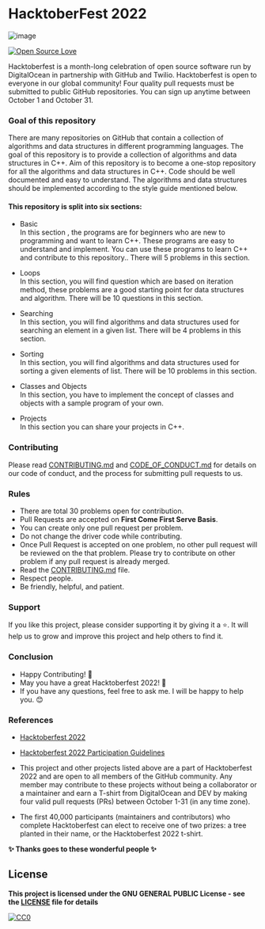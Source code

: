 #                                                    HacktoberFest 2022
![image](https://user-images.githubusercontent.com/99472914/192144059-5cd0b329-f238-474b-b475-7385eaa35d05.png)

 

[![Open Source Love](https://firstcontributions.github.io/open-source-badges/badges/open-source-v1/open-source.svg)](https://github.com/GDSC-CEC)


Hacktoberfest is a month-long celebration of open source software run by DigitalOcean in partnership with GitHub and Twilio. Hacktoberfest is open to everyone in our global community! Four quality pull requests must be submitted to public GitHub repositories. You can sign up anytime between October 1 and October 31.

### Goal of this repository
There are many repositories on GitHub that contain a collection of algorithms and data structures in different programming languages. The goal of this repository is to provide a collection of algorithms and data structures in C++. Aim of this repository is to become a one-stop repository for all the algorithms and data structures in C++. 
Code should be well documented and easy to understand. The algorithms and data structures should be implemented according to the style guide mentioned below.

#### This repository is split into six sections:
- Basic<br>
In this section , the programs are for beginners who are new to programming and want to learn C++. These programs are easy to understand and implement. You can use these programs to learn C++ and contribute to this repository.. There will 5 problems in this section.

- Loops<br>
In this section, you will find question which are based on iteration method, these problems are a good starting point for data structures and algorithm. There will be 10 questions in this section.

- Searching<br>
In this section, you will find algorithms and data structures used for searching an element in a given list. There will be 4 problems in this section.

- Sorting<br>
In this section, you will find algorithms and data structures used for sorting a given elements of list. There will be 10 problems in this section.

- Classes and Objects<br>
In this section, you have to implement the concept of classes and objects with a sample program of your own.

- Projects<br>
In this section you can share your projects in C++.

### Contributing
Please read [CONTRIBUTING.md](/CONTRIBUTING.md) and [CODE_OF_CONDUCT.md](/CODE_OF_CONDUCT.md) for details on our code of conduct, and the process for submitting pull requests to us.

### Rules

* There are total 30 problems open for contribution.
* Pull Requests are accepted on **First Come First Serve Basis**.
* You can create only one pull request per problem.
* Do not change the driver code while contributing.
* Once Pull Request is accepted on one problem, no other pull request will be reviewed on the that problem. Please try to contribute on other problem if any pull   request is already merged.
* Read the [CONTRIBUTING.md](/CONTRIBUTING.md) file.
* Respect people.
* Be friendly, helpful, and patient.

### Support

If you like this project, please consider supporting it by giving it a ⭐️. It will help us to grow and improve this project and help others to find it.

### Conclusion

- Happy Contributing! 🎉 
- May you have a great Hacktoberfest 2022! 🎉
- If you have any questions, feel free to ask me. I will be happy to help you. 😊

### References

- [Hacktoberfest 2022](https://hacktoberfest.digitalocean.com)
- [Hacktoberfest 2022 Participation Guidelines](https://hacktoberfest.com/participation)

- This project and other projects listed above are a part of Hacktoberfest 2022 and are open to all members of the GitHub community. Any member may contribute to these projects without being a collaborator or a maintainer and earn a T-shirt from DigitalOcean and DEV by making four valid pull requests (PRs) between October 1-31 (in any time zone).

- The first 40,000 participants (maintainers and contributors) who complete Hacktoberfest can elect to receive one of two prizes: a tree planted in their name, or the Hacktoberfest 2022 t-shirt.

**✨ Thanks goes to these wonderful people ✨**

## License

**This project is licensed under the GNU GENERAL PUBLIC License - see the [LICENSE](/LICENSE) file for details**

[![CC0](https://licensebuttons.net/p/zero/1.0/88x31.png)](https://creativecommons.org/publicdomain/zero/1.0)
